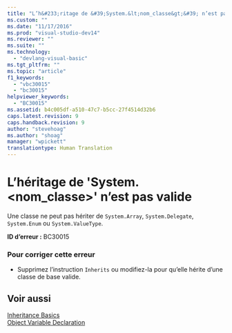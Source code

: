 ```yaml
---
title: "L’h&#233;ritage de &#39;System.&lt;nom_classe&gt;&#39; n’est pas valide | Microsoft Docs"
ms.custom: ""
ms.date: "11/17/2016"
ms.prod: "visual-studio-dev14"
ms.reviewer: ""
ms.suite: ""
ms.technology: 
  - "devlang-visual-basic"
ms.tgt_pltfrm: ""
ms.topic: "article"
f1_keywords: 
  - "vbc30015"
  - "bc30015"
helpviewer_keywords: 
  - "BC30015"
ms.assetid: b4c005df-a510-47c7-b5cc-27f4514d32b6
caps.latest.revision: 9
caps.handback.revision: 9
author: "stevehoag"
ms.author: "shoag"
manager: "wpickett"
translationtype: Human Translation
---
```

# L’h&#233;ritage de &#39;System.&lt;nom_classe&gt;&#39; n’est pas valide
Une classe ne peut pas hériter de `System.Array`, `System.Delegate`, `System.Enum` ou `System.ValueType`.  
  
 **ID d’erreur :** BC30015  
  
### Pour corriger cette erreur  
  
-   Supprimez l’instruction `Inherits` ou modifiez\-la pour qu’elle hérite d’une classe de base valide.  
  
## Voir aussi  
 [Inheritance Basics](../../visual-basic/programming-guide/language-features/objects-and-classes/inheritance-basics.md)   
 [Object Variable Declaration](../../visual-basic/programming-guide/language-features/variables/object-variable-declaration.md)